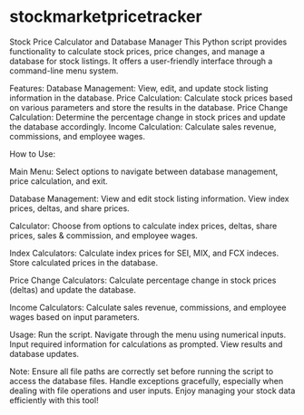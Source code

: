 # stockmarketpricetracker

Stock Price Calculator and Database Manager
This Python script provides functionality to calculate stock prices, price changes, and manage a database for stock listings. It offers a user-friendly interface through a command-line menu system.


Features:
Database Management: View, edit, and update stock listing information in the database.
Price Calculation: Calculate stock prices based on various parameters and store the results in the database.
Price Change Calculation: Determine the percentage change in stock prices and update the database accordingly.
Income Calculation: Calculate sales revenue, commissions, and employee wages.


How to Use:

Main Menu:
Select options to navigate between database management, price calculation, and exit.

Database Management:
View and edit stock listing information.
View index prices, deltas, and share prices.

Calculator:
Choose from options to calculate index prices, deltas, share prices, sales & commission, and employee wages.

Index Calculators:
Calculate index prices for SEI, MIX, and FCX indeces.
Store calculated prices in the database.

Price Change Calculators:
Calculate percentage change in stock prices (deltas) and update the database.

Income Calculators:
Calculate sales revenue, commissions, and employee wages based on input parameters.


Usage:
Run the script.
Navigate through the menu using numerical inputs.
Input required information for calculations as prompted.
View results and database updates.


Note:
Ensure all file paths are correctly set before running the script to access the database files.
Handle exceptions gracefully, especially when dealing with file operations and user inputs.
Enjoy managing your stock data efficiently with this tool!

